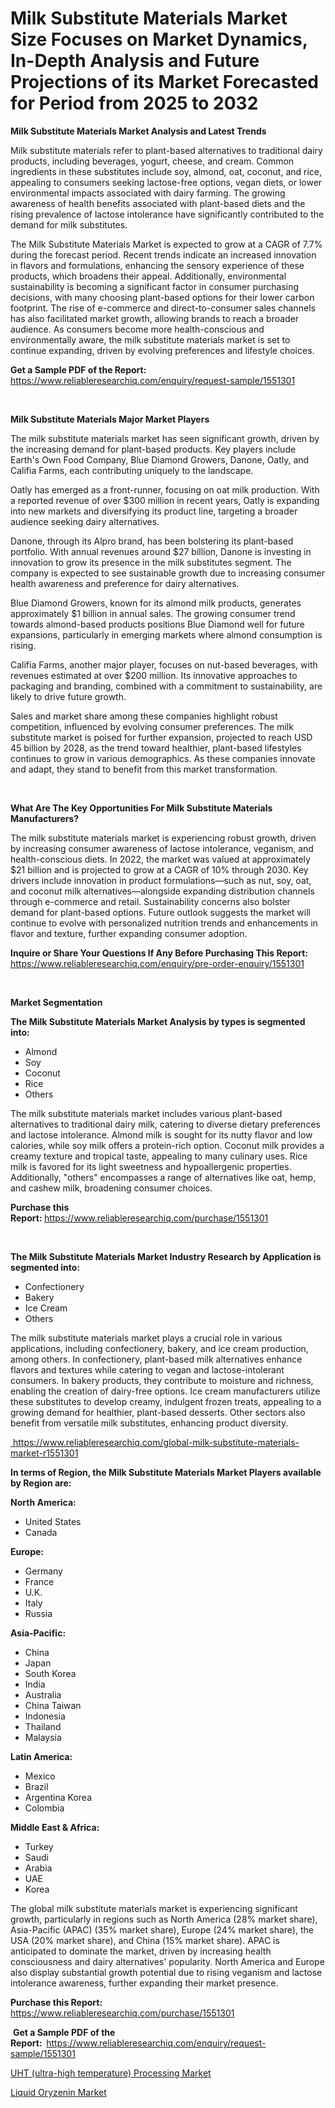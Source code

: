 <p><h1>Milk Substitute Materials Market Size Focuses on Market Dynamics, In-Depth Analysis and Future Projections of its Market Forecasted for Period from 2025 to 2032</h1></p><p><strong>Milk Substitute Materials Market Analysis and Latest Trends</strong></p>
<p><p>Milk substitute materials refer to plant-based alternatives to traditional dairy products, including beverages, yogurt, cheese, and cream. Common ingredients in these substitutes include soy, almond, oat, coconut, and rice, appealing to consumers seeking lactose-free options, vegan diets, or lower environmental impacts associated with dairy farming. The growing awareness of health benefits associated with plant-based diets and the rising prevalence of lactose intolerance have significantly contributed to the demand for milk substitutes. </p><p>The Milk Substitute Materials Market is expected to grow at a CAGR of 7.7% during the forecast period. Recent trends indicate an increased innovation in flavors and formulations, enhancing the sensory experience of these products, which broadens their appeal. Additionally, environmental sustainability is becoming a significant factor in consumer purchasing decisions, with many choosing plant-based options for their lower carbon footprint. The rise of e-commerce and direct-to-consumer sales channels has also facilitated market growth, allowing brands to reach a broader audience. As consumers become more health-conscious and environmentally aware, the milk substitute materials market is set to continue expanding, driven by evolving preferences and lifestyle choices.</p></p>
<p><strong>Get a Sample PDF of the Report:&nbsp;</strong> <a href="https://www.reliableresearchiq.com/enquiry/request-sample/1551301?utm_campaign=103&utm_medium=2&utm_source=Github&utm_content=ia&utm_term=15022025&utm_id=milk-substitute-materials">https://www.reliableresearchiq.com/enquiry/request-sample/1551301</a></p>
<p>&nbsp;</p>
<p><strong>Milk Substitute Materials Major Market Players</strong></p>
<p><p>The milk substitute materials market has seen significant growth, driven by the increasing demand for plant-based products. Key players include Earth's Own Food Company, Blue Diamond Growers, Danone, Oatly, and Califia Farms, each contributing uniquely to the landscape. </p><p>Oatly has emerged as a front-runner, focusing on oat milk production. With a reported revenue of over $300 million in recent years, Oatly is expanding into new markets and diversifying its product line, targeting a broader audience seeking dairy alternatives. </p><p>Danone, through its Alpro brand, has been bolstering its plant-based portfolio. With annual revenues around $27 billion, Danone is investing in innovation to grow its presence in the milk substitutes segment. The company is expected to see sustainable growth due to increasing consumer health awareness and preference for dairy alternatives.</p><p>Blue Diamond Growers, known for its almond milk products, generates approximately $1 billion in annual sales. The growing consumer trend towards almond-based products positions Blue Diamond well for future expansions, particularly in emerging markets where almond consumption is rising.</p><p>Califia Farms, another major player, focuses on nut-based beverages, with revenues estimated at over $200 million. Its innovative approaches to packaging and branding, combined with a commitment to sustainability, are likely to drive future growth.</p><p>Sales and market share among these companies highlight robust competition, influenced by evolving consumer preferences. The milk substitute market is poised for further expansion, projected to reach USD 45 billion by 2028, as the trend toward healthier, plant-based lifestyles continues to grow in various demographics. As these companies innovate and adapt, they stand to benefit from this market transformation.</p></p>
<p>&nbsp;</p>
<p><strong>What Are The Key Opportunities For Milk Substitute Materials Manufacturers?</strong></p>
<p><p>The milk substitute materials market is experiencing robust growth, driven by increasing consumer awareness of lactose intolerance, veganism, and health-conscious diets. In 2022, the market was valued at approximately $21 billion and is projected to grow at a CAGR of 10% through 2030. Key drivers include innovation in product formulations—such as nut, soy, oat, and coconut milk alternatives—alongside expanding distribution channels through e-commerce and retail. Sustainability concerns also bolster demand for plant-based options. Future outlook suggests the market will continue to evolve with personalized nutrition trends and enhancements in flavor and texture, further expanding consumer adoption.</p></p>
<p><strong>Inquire or Share Your Questions If Any Before Purchasing This Report:</strong> <a href="https://www.reliableresearchiq.com/enquiry/pre-order-enquiry/1551301?utm_campaign=103&utm_medium=2&utm_source=Github&utm_content=ia&utm_term=15022025&utm_id=milk-substitute-materials">https://www.reliableresearchiq.com/enquiry/pre-order-enquiry/1551301</a></p>
<p>&nbsp;</p>
<p><strong>Market Segmentation</strong></p>
<p><strong>The Milk Substitute Materials Market Analysis by types is segmented into:</strong></p>
<p><ul><li>Almond</li><li>Soy</li><li>Coconut</li><li>Rice</li><li>Others</li></ul></p>
<p><p>The milk substitute materials market includes various plant-based alternatives to traditional dairy milk, catering to diverse dietary preferences and lactose intolerance. Almond milk is sought for its nutty flavor and low calories, while soy milk offers a protein-rich option. Coconut milk provides a creamy texture and tropical taste, appealing to many culinary uses. Rice milk is favored for its light sweetness and hypoallergenic properties. Additionally, "others" encompasses a range of alternatives like oat, hemp, and cashew milk, broadening consumer choices.</p></p>
<p><strong>Purchase this Report:&nbsp;</strong><a href="https://www.reliableresearchiq.com/purchase/1551301?utm_campaign=103&utm_medium=2&utm_source=Github&utm_content=ia&utm_term=15022025&utm_id=milk-substitute-materials">https://www.reliableresearchiq.com/purchase/1551301</a></p>
<p>&nbsp;</p>
<p><strong>The Milk Substitute Materials Market Industry Research by Application is segmented into:</strong></p>
<p><ul><li>Confectionery</li><li>Bakery</li><li>Ice Cream</li><li>Others</li></ul></p>
<p><p>The milk substitute materials market plays a crucial role in various applications, including confectionery, bakery, and ice cream production, among others. In confectionery, plant-based milk alternatives enhance flavors and textures while catering to vegan and lactose-intolerant consumers. In bakery products, they contribute to moisture and richness, enabling the creation of dairy-free options. Ice cream manufacturers utilize these substitutes to develop creamy, indulgent frozen treats, appealing to a growing demand for healthier, plant-based desserts. Other sectors also benefit from versatile milk substitutes, enhancing product diversity.</p></p>
<p><a href="https://www.reliableresearchiq.com/global-milk-substitute-materials-market-r1551301?utm_campaign=103&utm_medium=2&utm_source=Github&utm_content=ia&utm_term=15022025&utm_id=milk-substitute-materials">&nbsp;https://www.reliableresearchiq.com/global-milk-substitute-materials-market-r1551301</a></p>
<p><strong>In terms of Region, the Milk Substitute Materials Market Players available by Region are:</strong></p>
<p>
    <p> <strong> North America: </strong>
        <ul>
            <li>United States</li>
            <li>Canada</li>
        </ul>
        </p> 
    <p> <strong> Europe: </strong>
        <ul>
            <li>Germany</li>
            <li>France</li>
            <li>U.K.</li>
            <li>Italy</li>
            <li>Russia</li>
        </ul>
        </p> 
    <p> <strong> Asia-Pacific: </strong>
        <ul>
            <li>China</li>
            <li>Japan</li>
            <li>South Korea</li>
            <li>India</li>
            <li>Australia</li>
            <li>China Taiwan</li>
            <li>Indonesia</li>
            <li>Thailand</li>
            <li>Malaysia</li>
        </ul>
        </p> 
    <p> <strong> Latin America: </strong>
        <ul>
            <li>Mexico</li>
            <li>Brazil</li>
            <li>Argentina Korea</li>
            <li>Colombia</li>
        </ul>
        </p> 
    <p> <strong> Middle East & Africa: </strong>
        <ul>
            <li>Turkey</li>
            <li>Saudi</li>
            <li>Arabia</li>
            <li>UAE</li>
            <li>Korea</li>
        </ul>
    </p>
    </p>
<p><p>The global milk substitute materials market is experiencing significant growth, particularly in regions such as North America (28% market share), Asia-Pacific (APAC) (35% market share), Europe (24% market share), the USA (20% market share), and China (15% market share). APAC is anticipated to dominate the market, driven by increasing health consciousness and dairy alternatives' popularity. North America and Europe also display substantial growth potential due to rising veganism and lactose intolerance awareness, further expanding their market presence.</p></p>
<p><strong>Purchase this Report: </strong><a href="https://www.reliableresearchiq.com/purchase/1551301?utm_campaign=103&utm_medium=2&utm_source=Github&utm_content=ia&utm_term=15022025&utm_id=milk-substitute-materials">https://www.reliableresearchiq.com/purchase/1551301</a></p>
<p>&nbsp;<strong>Get a Sample PDF of the Report:&nbsp;&nbsp;</strong><a href="https://www.reliableresearchiq.com/enquiry/request-sample/1551301?utm_campaign=103&utm_medium=2&utm_source=Github&utm_content=ia&utm_term=15022025&utm_id=milk-substitute-materials">https://www.reliableresearchiq.com/enquiry/request-sample/1551301</a></p>
<p><strong></strong></p>
<p><p><a href="https://github.com/shamstirroc7/Market-Research-Report-List-1/blob/main/uht-ultra-high-temperature-processing-market.md?utm_campaign=103&utm_medium=2&utm_source=Github&utm_content=ia&utm_term=15022025&utm_id=milk-substitute-materials">UHT (ultra-high temperature) Processing Market</a></p><p><a href="https://github.com/usraceby/Market-Research-Report-List-1/blob/main/liquid-oryzenin-market.md?utm_campaign=103&utm_medium=2&utm_source=Github&utm_content=ia&utm_term=15022025&utm_id=milk-substitute-materials">Liquid Oryzenin Market</a></p></p>